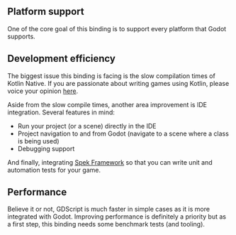 ## Platform support
One of the core goal of this binding is to support every platform that Godot supports.

## Development efficiency
The biggest issue this binding is facing is the slow compilation times of Kotlin Native. If you are passionate about writing games using Kotlin, please voice your opinion [here](https://github.com/JetBrains/kotlin-native/issues/733).

Aside from the slow compile times, another area improvement is IDE integration. Several features in mind:

- Run your project (or a scene) directly in the IDE
- Project navigation to and from Godot (navigate to a scene where a class is being used)
- Debugging support

And finally, integrating [Spek Framework](https://spekframework.org) so that you can write unit and automation tests for your game.

## Performance
Believe it or not, GDScript is much faster in simple cases as it is more integrated with Godot. Improving performance is definitely a priority but as a first step, this binding needs some benchmark tests (and tooling).
